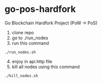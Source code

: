 # go-pos-hardfork
Go Blockchain Hardfork Project (PoW -> PoS)


1. clone repo
2. go to ./run_nodes
3. run this command
```
./run_nodes.sh
```
4. enjoy in api.http file
5. kill all nodes using this command
```
./kill_nodes.sh
```








